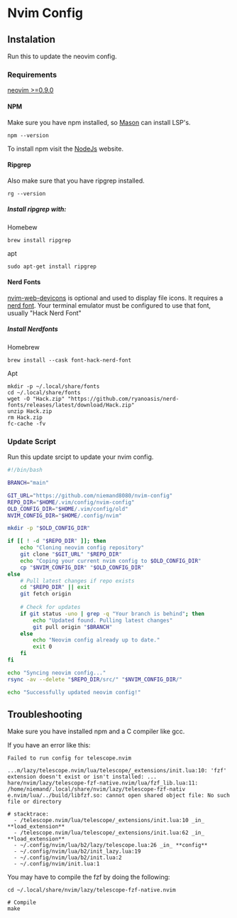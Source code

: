 # Nvim Config

## Instalation

Run this to update the neovim config.

### Requirements

[neovim >=0.9.0](https://github.com/neovim/neovim/wiki/)

#### NPM

Make sure you have npm installed, so [Mason](https://github.com/williamboman/mason.nvim) can install LSP's.

```
npm --version
```

To install npm visit the [NodeJs](https://nodejs.org/en/download) website.

#### Ripgrep

Also make sure that you have ripgrep installed.

```
rg --version
```
##### Install ripgrep with:

Homebew
```
brew install ripgrep
```

apt
```
sudo apt-get install ripgrep
```

#### Nerd Fonts

[nvim-web-devicons](https://github.com/nvim-tree/nvim-web-devicons) is optional and used to display file icons. It requires a [nerd font](https://www.nerdfonts.com/). Your terminal emulator must be configured to use that font, usually "Hack Nerd Font"

##### Install Nerdfonts

Homebrew

```
brew install --cask font-hack-nerd-font
```

Apt

```
mkdir -p ~/.local/share/fonts
cd ~/.local/share/fonts
wget -O "Hack.zip" "https://github.com/ryanoasis/nerd-fonts/releases/latest/download/Hack.zip"
unzip Hack.zip
rm Hack.zip
fc-cache -fv
```

### Update Script

Run this update srcipt to update your nvim config.

```bash
#!/bin/bash

BRANCH="main"

GIT_URL="https://github.com/niemand8080/nvim-config"
REPO_DIR="$HOME/.vim/config/nvim-config"
OLD_CONFIG_DIR="$HOME/.vim/config/old"
NVIM_CONFIG_DIR="$HOME/.config/nvim"

mkdir -p "$OLD_CONFIG_DIR"

if [[ ! -d "$REPO_DIR" ]]; then
    echo "Cloning neovim config repository"
    git clone "$GIT_URL" "$REPO_DIR"
    echo "Coping your current nvim config to $OLD_CONFIG_DIR" 
    cp "$NVIM_CONFIG_DIR" "$OLD_CONFIG_DIR"
else
    # Pull latest changes if repo exists
    cd "$REPO_DIR" || exit
    git fetch origin
    
    # Check for updates
    if git status -uno | grep -q "Your branch is behind"; then
        echo "Updated found. Pulling latest changes"
        git pull origin "$BRANCH"
    else 
        echo "Neovim config already up to date."
        exit 0
    fi
fi

echo "Syncing neovim config..."
rsync -av --delete "$REPO_DIR/src/" "$NVIM_CONFIG_DIR/"

echo "Successfully updated neovim config!"
```

## Troubleshooting

Make sure you have installed npm and a C compiler like gcc.

If you have an error like this:

```error
Failed to run config for telescope.nvim

...m/lazy/telescope.nvim/lua/telescope/_extensions/init.lua:10: 'fzf' extension doesn't exist or isn't installed: ...
hare/nvim/lazy/telescope-fzf-native.nvim/lua/fzf_lib.lua:11: /home/niemand/.local/share/nvim/lazy/telescope-fzf-nativ
e.nvim/lua/../build/libfzf.so: cannot open shared object file: No such file or directory

# stacktrace:
  - /telescope.nvim/lua/telescope/_extensions/init.lua:10 _in_ **load_extension**
  - /telescope.nvim/lua/telescope/_extensions/init.lua:62 _in_ **load_extension**
  - ~/.config/nvim/lua/b2/lazy/telescope.lua:26 _in_ **config**
  - ~/.config/nvim/lua/b2/init_lazy.lua:19
  - ~/.config/nvim/lua/b2/init.lua:2
  - ~/.config/nvim/init.lua:1
```

You may have to compile the fzf by doing the following:

```
cd ~/.local/share/nvim/lazy/telescope-fzf-native.nvim

# Compile
make
```
